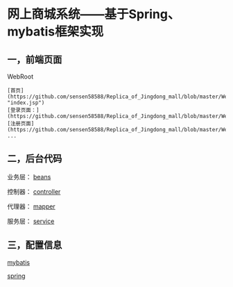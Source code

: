 # 网上商城系统——基于Spring、mybatis框架实现 #

## 一，前端页面 ##
WebRoot
	
	[首页](https://github.com/sensen58588/Replica_of_Jingdong_mall/blob/master/WebRoot/index.jsp "index.jsp")
	[登录页面：](https://github.com/sensen58588/Replica_of_Jingdong_mall/blob/master/WebRoot/jsp/login.jsp)
	[注册页面](https://github.com/sensen58588/Replica_of_Jingdong_mall/blob/master/WebRoot/jsp/register.jsp)
	...

## 二，后台代码 ##
业务层：
	[beans](https://github.com/sensen58588/Replica_of_Jingdong_mall/tree/master/src/com/hxq/design/beans "beans")

控制器：
	[controller](https://github.com/sensen58588/Replica_of_Jingdong_mall/tree/master/src/com/hxq/design/controller)

代理器：
	[mapper](https://github.com/sensen58588/Replica_of_Jingdong_mall/tree/master/src/com/hxq/design/mapper)

服务层：
	[service](https://github.com/sensen58588/Replica_of_Jingdong_mall/tree/master/src/com/hxq/design/service)

## 三，配置信息 ##
[mybatis](https://github.com/sensen58588/Replica_of_Jingdong_mall/tree/master/config/mybatis)

[spring](https://github.com/sensen58588/Replica_of_Jingdong_mall/tree/master/config/spring)
